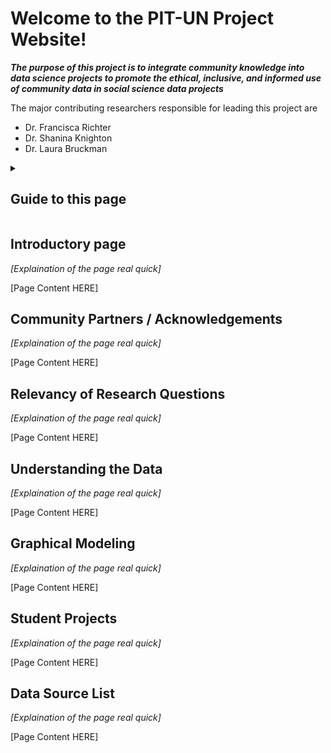 <!DOCTYPE html>
<html>

<body>
  
<h1> Welcome to the PIT-UN Project Website! </h1>
<p> <b><i> The purpose of this project is to integrate community knowledge into data science projects to promote the ethical, inclusive, and informed use of community data in social science data projects </i></b> </p>
  
<p> The major contributing researchers responsible for leading this project are 
<ul>
<li>Dr. Francisca Richter</li>
<li>Dr. Shanina Knighton</li>
<li>Dr. Laura Bruckman</li>
</ul>
</p>

 <details><summary><h2> Guide to this page </h2></summary> 
  <p> The contents of this page are as ordered: 
    <ol type = "1">
      <li><a href = "#intro_section">Introductory Page</a></li>
       <li><a href = "#comm_partners_section">Community Partners / Acknowledgements</a></li>
      <li><a href = "#ResQs_section">Relevancy of Research Questions</a></li>
      <li><a href = "#UData_section">Understanding the Data</a></li>
      <li><a href = "#GM_section">Graphical Modeling</a></li>
      <li><a href = "#Student_Pro_section">Student Projects</a></li>
      <li><a href = "#sources_section">Data Source List</a></li>
    </ol>
    </p>
  </details>
</body> 

<body>
<h2>Introductory page<a name = "intro_section"></a></h2>
  <p> <i> [Explaination of the page real quick] </i> </p>
    <p> [Page Content HERE] </p>
</body>

<body>
<h2>Community Partners / Acknowledgements <a name = "comm_partners_section"></a></h2>
  <p> <i> [Explaination of the page real quick] </i> </p>
    <p> [Page Content HERE] </p>
</body>

<body>
<h2>Relevancy of Research Questions<a name = "ResQs_section"></a></h2>
  <p> <i> [Explaination of the page real quick] </i> </p>
    <p> [Page Content HERE] </p>
</body>

<body>
<h2>Understanding the Data<a name = "UData_section"></a></h2>
  <p> <i> [Explaination of the page real quick] </i> </p>
    <p> [Page Content HERE] </p>
</body>
    
<body>
<h2>Graphical Modeling<a name = "GM_section"></a></h2>
  <p> <i> [Explaination of the page real quick] </i> </p>
    <p> [Page Content HERE] </p>
</body>

<body>
<h2>Student Projects<a name = "Student_Pro_section"></a></h2>
  <p> <i> [Explaination of the page real quick] </i> </p>
    <p> [Page Content HERE] </p>
</body>

<body>
<h2>Data Source List<a name = "sources_section"></a></h2>
  <p> <i> [Explaination of the page real quick] </i> </p>
    <p> [Page Content HERE] </p>
</body>

</html>
